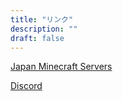 ```yaml
---
title: "リンク"
description: ""
draft: false
---
```


[Japan Minecraft Servers](https://minecraft.jp/servers/5a8823b4a9b0bdcdc500834d)

[Discord](https://discord.gg/DWKwVMqH8h)